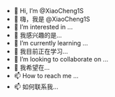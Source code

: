 - 👋 Hi, I’m @XiaoCheng1S
- 👋 嗨，我是 @XiaoCheng1S
- 👀 I’m interested in ...
- 👀 我感兴趣的是...
- 🌱 I’m currently learning ...
- 🌱 我目前正在学习...
- 💞️ I’m looking to collaborate on ...
- 💞 我希望在...
- 📫 How to reach me ...
- 📫 如何联系我...

<!---
XiaoCheng1S/XiaoCheng1S is a ✨ special ✨ repository because its `README.md` (this file) appears on your GitHub profile.
You can click the Preview link to take a look at your changes.
--->
